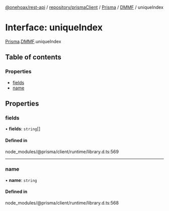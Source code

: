[@onehoax/rest-api](../README.md) / [repository/prismaClient](../modules/repository_prismaClient.md) / [Prisma](../modules/repository_prismaClient.Prisma.md) / [DMMF](../modules/repository_prismaClient.Prisma.DMMF.md) / uniqueIndex

# Interface: uniqueIndex

[Prisma](../modules/repository_prismaClient.Prisma.md).[DMMF](../modules/repository_prismaClient.Prisma.DMMF.md).uniqueIndex

## Table of contents

### Properties

- [fields](repository_prismaClient.Prisma.DMMF.uniqueIndex.md#fields)
- [name](repository_prismaClient.Prisma.DMMF.uniqueIndex.md#name)

## Properties

### fields

• **fields**: `string`[]

#### Defined in

node_modules/@prisma/client/runtime/library.d.ts:569

___

### name

• **name**: `string`

#### Defined in

node_modules/@prisma/client/runtime/library.d.ts:568
